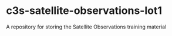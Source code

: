 # c3s-satellite-observations-lot1

A repository for storing the Satellite Observations training material
